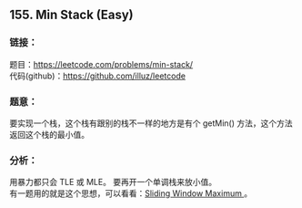 ## 155. Min Stack (Easy)

### **链接**：
题目：https://leetcode.com/problems/min-stack/  
代码(github)：https://github.com/illuz/leetcode

### **题意**：

要实现一个栈，这个栈有跟别的栈不一样的地方是有个 getMin() 方法，这个方法返回这个栈的最小值。

### **分析**：

用暴力都只会 TLE 或 MLE。
要再开一个单调栈来放小值。  
有一题用的就是这个思想，可以看看：[Sliding Window Maximum ](https://leetcode.com/problems/sliding-window-maximum/)。  

